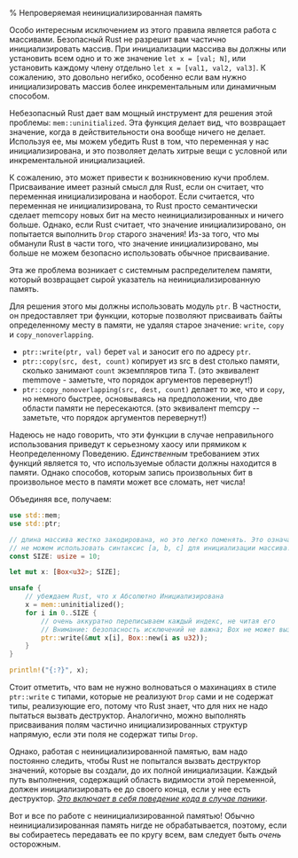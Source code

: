% Непроверяемая неинициализированная память

Особо интересным исключением из этого правила является работа с массивами.
Безопасный Rust не разрешит вам частично инициализировать массив. При
инициализации массива вы должны или установить всем одно и то же значение `let x
= [val; N]`, или установить каждому члену отдельно `let x = [val1, val2,
val3]`. К сожалению, это довольно негибко, особенно если вам нужно
инициализировать массив более инкрементальным или динамичным способом.

Небезопасный Rust дает вам мощный инструмент для решения этой проблемы:
`mem::uninitialized`. Эта функция делает вид, что возвращает значение, когда в
действительности она вообще ничего не делает. Используя ее, мы можем убедить
Rust в том, что переменная у нас инициализирована, и это позволяет делать хитрые
вещи с условной или инкрементальной инициализацией.

К сожалению, это может привести к возникновению кучи проблем. Присваивание имеет 
разный смысл для Rust, если он считает, что переменная инициализирована и наоборот. Если
считается, что переменная не инициализирована, то Rust просто семантически
сделает memcopy новых бит на место неинициализированных и ничего больше. Однако,
если Rust считает, что значение инициализировано, он попытается выполнить `Drop`
старого значения! Из-за того, что мы обманули Rust в части того, что значение
инициализировано, мы больше не можем безопасно использовать обычное присваивание.

Эта же проблема возникает с системным распределителем памяти, который возвращает 
сырой указатель на неинициализированную память.

Для решения этого мы должны использовать модуль `ptr`. В частности, он
предоставляет три функции, которые позволяют присваивать байты определенному
месту в памяти, не удаляя старое значение: `write`, `copy` и
`copy_nonoverlapping`.

* `ptr::write(ptr, val)` берет `val` и заносит его по адресу `ptr`.
* `ptr::copy(src, dest, count)` копирует из src в dest столько памяти, сколько занимают `count` 
  экземпляров типа T. (это эквивалент memmove - заметьте, что порядок аргументов 
  перевернут!)
* `ptr::copy_nonoverlapping(src, dest, count)` делает то же, что и `copy`, но 
  немного быстрее, основываясь на предположении, что две области памяти не 
  пересекаются. (это эквивалент memcpy -- заметьте, что порядок аргументов 
  перевернут!)

Надеюсь не надо говорить, что эти функции в случае неправильного использования
приведут к серьезному хаосу или прямиком к Неопределенному Поведению.
*Единственным* требованием этих функций является то, что используемые области
должны находится в памяти. Однако способов, которым запись произвольных бит в
произвольное место в памяти может все сломать, нет числа!

Объединяя все, получаем:

```rust
use std::mem;
use std::ptr;

// длина массива жестко закодирована, но это легко поменять. Это означает, что мы
// не можем использовать синтаксис [a, b, c] для инициализации массива!
const SIZE: usize = 10;

let mut x: [Box<u32>; SIZE];

unsafe {
	// убеждаем Rust, что x Абсолютно Инициализирована
	x = mem::uninitialized();
	for i in 0..SIZE {
		// очень аккуратно переписываем каждый индекс, не читая его
		// Внимание: безопасность исключений не важна; Box не может вызвать панику
		ptr::write(&mut x[i], Box::new(i as u32));
	}
}

println!("{:?}", x);
```

Стоит отметить, что вам не нужно волноваться о махинациях в стиле `ptr::write` с
типами, которые не реализуют `Drop` сами и не содержат типы, реализующие его, 
потому что Rust знает, что для них не надо пытаться вызвать деструктор. Аналогично, 
можно выполнять присваивания полям частично инициализированных структур напрямую, 
если эти поля не содержат типы `Drop`.

Однако, работая с неинициализированной памятью, вам надо постоянно следить,
чтобы Rust не попытался вызвать деструктор значений, которые вы создали, до их
полной инициализации. Каждый путь выполнения, содержащий область видимости этой
переменной, должен инициализировать ее до своего конца, если у нее есть
деструктор. *[Это включает в себя поведение кода в случае паники](unwinding.html)*.

Вот и все по работе с неинициализированной памятью! Обычно неинициализированная
память нигде не обрабатывается, поэтому, если вы собираетесь передавать ее по
кругу всем, вам следует быть *очень* осторожным.
